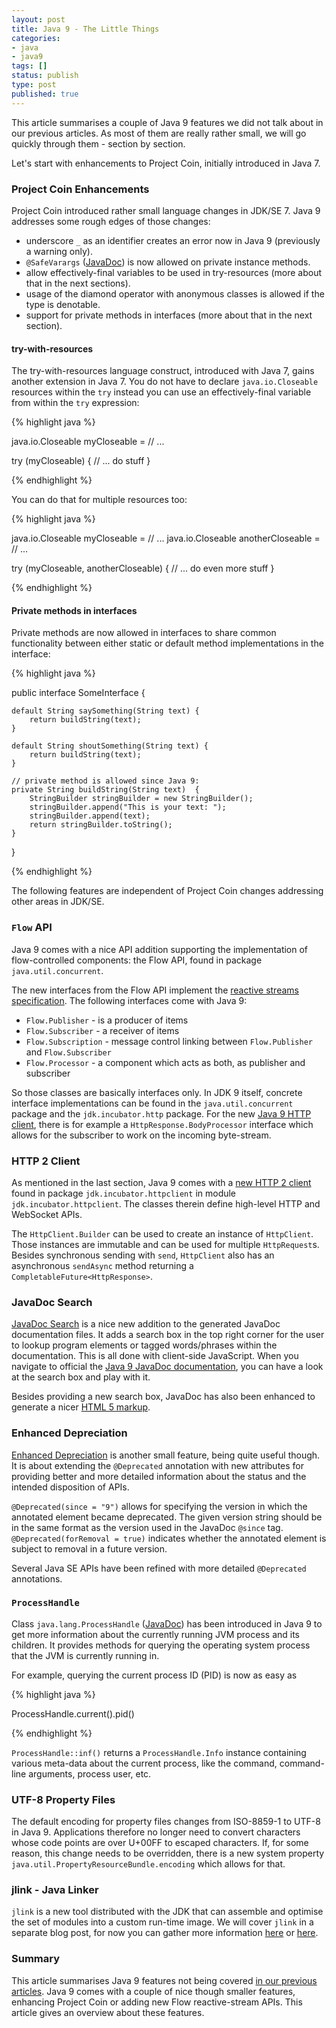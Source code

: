 ```yaml
---
layout: post
title: Java 9 - The Little Things
categories:
- java
- java9
tags: []
status: publish
type: post
published: true
---
```


This article summarises a couple of Java 9 features we did not talk about in our previous articles. As most of them are really rather small, we will go quickly through them - section by section.

Let's start with enhancements to Project Coin, initially introduced in Java 7.

### Project Coin Enhancements

Project Coin introduced rather small language changes in JDK/SE 7. Java 9 addresses some rough edges of those changes:

* underscore `_` as an identifier creates an error now in Java 9 (previously a warning only).
* `@SafeVarargs` ([JavaDoc](http://docs.oracle.com/javase/7/docs/api/java/lang/SafeVarargs.html)) is now allowed on private instance methods.
* allow effectively-final variables to be used in try-resources (more about that in the next sections).
* usage of the diamond operator with anonymous classes is allowed if the type is denotable.
* support for private methods in interfaces (more about that in the next section).

#### try-with-resources

The try-with-resources language construct, introduced with Java 7, gains another extension in Java 7. You do not have to declare `java.io.Closeable` resources within the `try` instead you can use an effectively-final variable from within the `try` expression:

{% highlight java %}

java.io.Closeable myCloseable = // ...

try (myCloseable) {
    // ... do stuff
}

{% endhighlight %}

You can do that for multiple resources too:

{% highlight java %}

java.io.Closeable myCloseable = // ...
java.io.Closeable anotherCloseable = // ...

try (myCloseable, anotherCloseable) {
    // ... do even more stuff
}

{% endhighlight %}

#### Private methods in interfaces

Private methods are now allowed in interfaces to share common functionality between either static or default method implementations in the interface:

{% highlight java %}

public interface SomeInterface {

    default String saySomething(String text) {
        return buildString(text);
    }

    default String shoutSomething(String text) {
        return buildString(text);
    }

    // private method is allowed since Java 9:
    private String buildString(String text)  {
        StringBuilder stringBuilder = new StringBuilder();
        stringBuilder.append("This is your text: ");
        stringBuilder.append(text);
        return stringBuilder.toString();
    }
}

{% endhighlight %}

The following features are independent of Project Coin changes addressing other areas in JDK/SE.

### `Flow` API

Java 9 comes with a nice API addition supporting the implementation of flow-controlled components: the Flow API, found in package `java.util.concurrent`. 

The new interfaces from the Flow API implement the [reactive streams specification](http://www.reactive-streams.org/). The following interfaces come with Java 9:

* `Flow.Publisher` - is a producer of items
* `Flow.Subscriber` - a receiver of items
* `Flow.Subscription` - message control linking between `Flow.Publisher` and `Flow.Subscriber`
* `Flow.Processor` - a component which acts as both, as publisher and subscriber

So those classes are basically interfaces only. In JDK 9 itself, concrete interface implementations can be found in the `java.util.concurrent` package and the `jdk.incubator.http` package. For the new [Java 9 HTTP client](http://download.java.net/java/jdk9/docs/api/jdk/incubator/http/HttpClient.html), there is for example a `HttpResponse.BodyProcessor` interface which allows for the subscriber to work on the incoming byte-stream. 

### HTTP 2 Client

As mentioned in the last section, Java 9 comes with a [new HTTP 2 client](http://docs.oracle.com/javase/9/docs/api/jdk.incubator.httpclient-summary.html) found in package `jdk.incubator.httpclient` in module `jdk.incubator.httpclient`. The classes therein define high-level HTTP and WebSocket APIs.

The `HttpClient.Builder` can be used to create an instance of `HttpClient`. Those instances are immutable and can be used for multiple `HttpRequest`s. Besides synchronous sending with `send`, `HttpClient` also has an asynchronous `sendAsync` method returning a `CompletableFuture<HttpResponse>`.

### JavaDoc Search

[JavaDoc Search](http://openjdk.java.net/jeps/225) is a nice new addition to the generated JavaDoc documentation files. It adds a search box in the top right corner for the user to lookup program elements or tagged words/phrases within the documentation. This is all done with client-side JavaScript. When you navigate to official the [Java 9 JavaDoc documentation](http://download.java.net/java/jdk9/docs/api/overview-summary.html), you can have a look at the search box and play with it.

Besides providing a new search box, JavaDoc has also been enhanced to generate a nicer [HTML 5 markup](http://openjdk.java.net/jeps/224).

### Enhanced Depreciation

[Enhanced Depreciation](http://openjdk.java.net/jeps/277) is another small feature, being quite useful though. It is about extending the `@Deprecated` annotation with new attributes for providing better and more detailed information about the status and the intended disposition of APIs.

`@Deprecated(since = "9")` allows for specifying the version in which the annotated element became deprecated. The given version string should be in the same format as the version used in the JavaDoc `@since` tag. `@Deprecated(forRemoval = true)` indicates whether the annotated element is subject to removal in a future version. 

Several Java SE APIs have been refined with more detailed `@Deprecated` annotations. 

### `ProcessHandle`

Class `java.lang.ProcessHandle` ([JavaDoc](http://download.java.net/java/jdk9/docs/api/java/lang/ProcessHandle.html)) has been introduced in Java 9 to get more information about the currently running JVM process and its children. It provides methods for querying the operating system process that the JVM is currently running in.

For example, querying the current process ID (PID) is now as easy as

{% highlight java %}

ProcessHandle.current().pid()

{% endhighlight %}

`ProcessHandle::inf()` returns a `ProcessHandle.Info` instance containing various meta-data about the current process, like the command, command-line arguments, process user, etc.

### UTF-8 Property Files

The default encoding for property files changes from ISO-8859-1 to UTF-8 in Java 9. Applications therefore no longer need to convert characters whose code points are over U+00FF to escaped characters. If, for some reason, this change needs to be overridden, there is a new system property `java.util.PropertyResourceBundle.encoding` which allows for that.

### jlink - Java Linker

`jlink` is a new tool distributed with the JDK that can assemble and optimise the set of modules into a custom run-time image. We will cover `jlink` in a separate blog post, for now you can gather more information [here](http://openjdk.java.net/jeps/282) or [here](https://docs.oracle.com/javase/9/tools/jlink.htm).

### Summary

This article summarises Java 9 features not being covered [in our previous articles](https://www.google.at/search?q=inurl%3Ablog.andresteingress.com+intitle%3Ajava+9&oq=inurl%3Ablog.andresteingress.com+intitle%3Ajava+9). Java 9 comes with a couple of nice though smaller features, enhancing Project Coin or adding new Flow reactive-stream APIs. This article gives an overview about these features.
